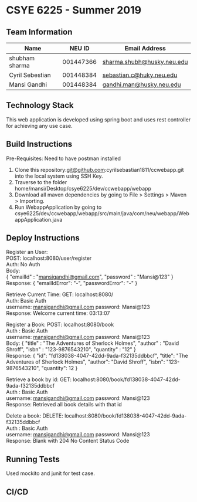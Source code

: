 # CSYE 6225 - Summer 2019

## Team Information

| Name | NEU ID | Email Address |
| --- | --- | --- |
| shubham sharma| 001447366 | sharma.shubh@husky.neu.edu|
| Cyril Sebestian | 001448384 | sebastian.c@huky.neu.edu |
| Mansi Gandhi | 001448384 | gandhi.man@husky.neu.edu |

## Technology Stack
This web application is developed using spring boot and uses rest controller for achieving any use case. 
 
## Build Instructions
Pre-Requisites: Need to have postman installed
1. Clone this repository:git@github.com:cyrilsebastian1811/ccwebapp.git into the local system using SSH Key. 
2. Traverse to the folder home/mansi/Desktop/csye6225/dev/ccwebapp/webapp
3. Download all maven dependencies by going to File > Settings > Maven > Importing. 
4. Run WebappApplication by going to csye6225/dev/ccwebapp/webapp/src/main/java/com/neu/webapp/WebappApplication.java

## Deploy Instructions
Register an User: <br/>
POST: localhost:8080/user/register<br/>
Auth: No Auth <br/>
Body: <br/>
{
	"emailId" : "mansigandhi@gmail.com",
	"password" : "Mansi@123"
}
<br/>
Response: {
    "emailIdError": "-",
    "passwordError": "-"
}

Retrieve Current Time:
GET: localhost:8080/ <br/>
Auth: Basic Auth <br/>
username: mansigandhi@gmail.com 
password: Mansi@123 <br/>
Response: Welcome  current time: 03:13:07

Register a Book:
POST: localhost:8080/book <br/>
Auth : Basic Auth <br/>
username: mansigandhi@gmail.com
password: Mansi@123 <br/>
Body:
{
	"title" : "The Adventures of Sherlock Holmes",
	"author" : "David Shroff",
	"isbn" : "123-9876543210",
	"quantity" : "12"
} <br/>
Response: 
{
    "id": "fd138038-4047-42dd-9ada-f32135ddbbcf",
    "title": "The Adventures of Sherlock Holmes",
    "author": "David Shroff",
    "isbn": "123-9876543210",
    "quantity": 12
}

Retrieve a book by id:
GET: localhost:8080/book/fd138038-4047-42dd-9ada-f32135ddbbcf <br/>
Auth : Basic Auth <br/>
username: mansigandhi@gmail.com
password: Mansi@123 <br/>
Response: Retrieved all book details with that id

Delete a book:
DELETE: localhost:8080/book/fd138038-4047-42dd-9ada-f32135ddbbcf <br/>
Auth : Basic Auth <br/>
username: mansigandhi@gmail.com
password: Mansi@123 <br/>
Response: Blank with 204 No Content Status Code

## Running Tests
Used mockito and junit for test case.

## CI/CD
